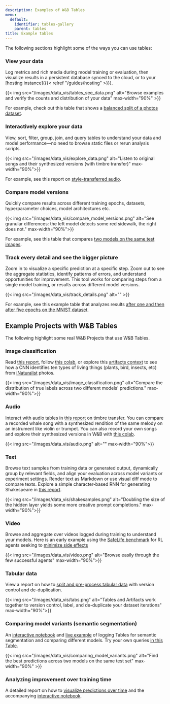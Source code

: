 ```yaml
---
description: Examples of W&B Tables
menu:
  default:
    identifier: tables-gallery
    parent: tables
title: Example tables
---
```


The following sections highlight some of the ways you can use tables:

### View your data

Log metrics and rich media during model training or evaluation, then visualize results in a persistent database synced to the cloud, or to your [hosting instance]({{< relref "/guides/hosting" >}}). 

{{< img src="/images/data_vis/tables_see_data.png" alt="Browse examples and verify the counts and distribution of your data" max-width="90%" >}}

For example, check out this table that shows a [balanced split of a photos dataset](https://wandb.ai/stacey/mendeleev/artifacts/balanced_data/inat_80-10-10_5K/ab79f01e007113280018/files/data_split.table.json).

### Interactively explore your data

View, sort, filter, group, join, and query tables to understand your data and model performance—no need to browse static files or rerun analysis scripts. 

{{< img src="/images/data_vis/explore_data.png" alt="Listen to original songs and their synthesized versions (with timbre transfer)" max-width="90%">}}

For example, see this report on [style-transferred audio](https://wandb.ai/stacey/cshanty/reports/Whale2Song-W-B-Tables-for-Audio--Vmlldzo4NDI3NzM).

### Compare model versions

Quickly compare results across different training epochs, datasets, hyperparameter choices, model architectures etc. 

{{< img src="/images/data_vis/compare_model_versions.png" alt="See granular differences: the left model detects some red sidewalk, the right does not." max-width="90%">}}

For example, see this table that compares [two models on the same test images](https://wandb.ai/stacey/evalserver_answers_2/artifacts/results/eval_Daenerys/c2290abd3d7274f00ad8/files/eval_results.table.json#b6dae62d4f00d31eeebf$eval_Bob).

### Track every detail and see the bigger picture

Zoom in to visualize a specific prediction at a specific step. Zoom out to see the aggregate statistics, identify patterns of errors, and understand opportunities for improvement. This tool works for comparing steps from a single model training, or results across different model versions.

{{< img src="/images/data_vis/track_details.png" alt="" >}}

For example, see this example table that analyzes results [after one and then after five epochs on the MNIST dataset](https://wandb.ai/stacey/mnist-viz/artifacts/predictions/baseline/d888bc05719667811b23/files/predictions.table.json#7dd0cd845c0edb469dec).
## Example Projects with W&B Tables
The following highlight some real W&B Projects that use W&B Tables.

### Image classification

Read [this report](https://wandb.ai/stacey/mendeleev/reports/Visualize-Data-for-Image-Classification--VmlldzozNjE3NjA), follow [this colab](https://wandb.me/dsviz-nature-colab), or explore this [artifacts context](https://wandb.ai/stacey/mendeleev/artifacts/val_epoch_preds/val_pred_gawf9z8j/2dcee8fa22863317472b/files/val_epoch_res.table.json) to see how a CNN identifies ten types of living things (plants, bird, insects, etc) from [iNaturalist](https://www.inaturalist.org/pages/developers) photos.

{{< img src="/images/data_vis/image_classification.png" alt="Compare the distribution of true labels across two different models' predictions." max-width="90%">}}

### Audio

Interact with audio tables in [this report](https://wandb.ai/stacey/cshanty/reports/Whale2Song-W-B-Tables-for-Audio--Vmlldzo4NDI3NzM) on timbre transfer. You can compare a recorded whale song with a synthesized rendition of the same melody on an instrument like violin or trumpet. You can also record your own songs and explore their synthesized versions in W&B with [this colab](http://wandb.me/audio-transfer).

{{< img src="/images/data_vis/audio.png" alt="" max-width="90%">}}

### Text

Browse text samples from training data or generated output, dynamically group by relevant fields, and align your evaluation across model variants or experiment settings. Render text as Markdown or use visual diff mode to compare texts. Explore a simple character-based RNN for generating Shakespeare in [this report](https://wandb.ai/stacey/nlg/reports/Visualize-Text-Data-Predictions--Vmlldzo1NzcwNzY).

{{< img src="/images/data_vis/shakesamples.png" alt="Doubling the size of the hidden layer yields some more creative prompt completions." max-width="90%">}}

### Video

Browse and aggregate over videos logged during training to understand your models. Here is an early example using the [SafeLife benchmark](https://wandb.ai/safelife/v1dot2/benchmark) for RL agents seeking to [minimize side effects ](https://wandb.ai/stacey/saferlife/artifacts/video/videos_append-spawn/c1f92c6e27fa0725c154/files/video_examples.table.json)

{{< img src="/images/data_vis/video.png" alt="Browse easily through the few successful agents" max-width="90%">}}

### Tabular data

View a report on how to [split and pre-process tabular data](https://wandb.ai/dpaiton/splitting-tabular-data/reports/Tabular-Data-Versioning-and-Deduplication-with-Weights-Biases--VmlldzoxNDIzOTA1) with version control and de-duplication.

{{< img src="/images/data_vis/tabs.png" alt="Tables and Artifacts work together to version control, label, and de-duplicate your dataset iterations" max-width="90%">}}

### Comparing model variants (semantic segmentation)

An [interactive notebook](https://wandb.me/dsviz-cars-demo) and [live example](https://wandb.ai/stacey/evalserver_answers_2/artifacts/results/eval_Daenerys/c2290abd3d7274f00ad8/files/eval_results.table.json#a57f8e412329727038c2$eval_Ada) of logging Tables for semantic segmentation and comparing different models. Try your own queries [in this Table](https://wandb.ai/stacey/evalserver_answers_2/artifacts/results/eval_Daenerys/c2290abd3d7274f00ad8/files/eval_results.table.json).

{{< img src="/images/data_vis/comparing_model_variants.png" alt="Find the best predictions across two models on the same test set" max-width="90%" >}}

### Analyzing improvement over training time

A detailed report on how to [visualize predictions over time](https://wandb.ai/stacey/mnist-viz/reports/Visualize-Predictions-over-Time--Vmlldzo1OTQxMTk) and the accompanying [interactive notebook](https://wandb.me/dsviz-mnist-colab).